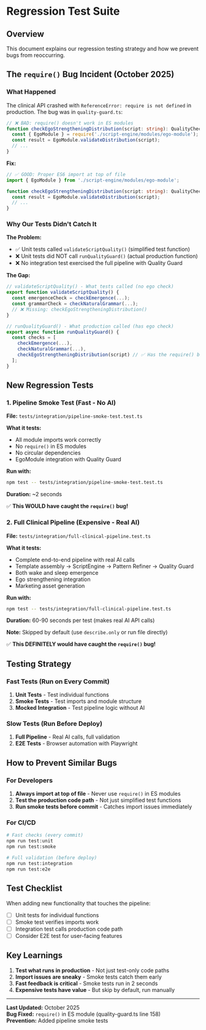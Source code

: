 # Regression Test Suite

## Overview
This document explains our regression testing strategy and how we prevent bugs from reoccurring.

## The `require()` Bug Incident (October 2025)

### What Happened
The clinical API crashed with `ReferenceError: require is not defined` in production. The bug was in `quality-guard.ts`:

```typescript
// ❌ BAD: require() doesn't work in ES modules
function checkEgoStrengtheningDistribution(script: string): QualityCheck {
  const { EgoModule } = require('./script-engine/modules/ego-module');
  const result = EgoModule.validateDistribution(script);
  // ...
}
```

**Fix:**
```typescript
// ✅ GOOD: Proper ES6 import at top of file
import { EgoModule } from './script-engine/modules/ego-module';

function checkEgoStrengtheningDistribution(script: string): QualityCheck {
  const result = EgoModule.validateDistribution(script);
  // ...
}
```

### Why Our Tests Didn't Catch It

**The Problem:**
- ✅ Unit tests called `validateScriptQuality()` (simplified test function)
- ❌ Unit tests did NOT call `runQualityGuard()` (actual production function)
- ❌ No integration test exercised the full pipeline with Quality Guard

**The Gap:**
```typescript
// validateScriptQuality() - What tests called (no ego check)
export function validateScriptQuality() {
  const emergenceCheck = checkEmergence(...);
  const grammarCheck = checkNaturalGrammar(...);
  // ❌ Missing: checkEgoStrengtheningDistribution()
}

// runQualityGuard() - What production called (has ego check)
export async function runQualityGuard() {
  const checks = [
    checkEmergence(...),
    checkNaturalGrammar(...),
    checkEgoStrengtheningDistribution(script) // ✅ Has the require() bug
  ];
}
```

## New Regression Tests

### 1. Pipeline Smoke Test (Fast - No AI)
**File:** `tests/integration/pipeline-smoke-test.test.ts`

**What it tests:**
- All module imports work correctly
- No `require()` in ES modules
- No circular dependencies
- EgoModule integration with Quality Guard

**Run with:**
```bash
npm test -- tests/integration/pipeline-smoke-test.test.ts
```

**Duration:** ~2 seconds

✅ **This WOULD have caught the `require()` bug!**

### 2. Full Clinical Pipeline (Expensive - Real AI)
**File:** `tests/integration/full-clinical-pipeline.test.ts`

**What it tests:**
- Complete end-to-end pipeline with real AI calls
- Template assembly → ScriptEngine → Pattern Refiner → Quality Guard
- Both wake and sleep emergence
- Ego strengthening integration
- Marketing asset generation

**Run with:**
```bash
npm test -- tests/integration/full-clinical-pipeline.test.ts
```

**Duration:** 60-90 seconds per test (makes real AI API calls)

**Note:** Skipped by default (use `describe.only` or run file directly)

✅ **This DEFINITELY would have caught the `require()` bug!**

## Testing Strategy

### Fast Tests (Run on Every Commit)
1. **Unit Tests** - Test individual functions
2. **Smoke Tests** - Test imports and module structure
3. **Mocked Integration** - Test pipeline logic without AI

### Slow Tests (Run Before Deploy)
1. **Full Pipeline** - Real AI calls, full validation
2. **E2E Tests** - Browser automation with Playwright

## How to Prevent Similar Bugs

### For Developers
1. **Always import at top of file** - Never use `require()` in ES modules
2. **Test the production code path** - Not just simplified test functions
3. **Run smoke tests before commit** - Catches import issues immediately

### For CI/CD
```bash
# Fast checks (every commit)
npm run test:unit
npm run test:smoke

# Full validation (before deploy)
npm run test:integration
npm run test:e2e
```

## Test Checklist

When adding new functionality that touches the pipeline:

- [ ] Unit tests for individual functions
- [ ] Smoke test verifies imports work
- [ ] Integration test calls production code path
- [ ] Consider E2E test for user-facing features

## Key Learnings

1. **Test what runs in production** - Not just test-only code paths
2. **Import issues are sneaky** - Smoke tests catch them early
3. **Fast feedback is critical** - Smoke tests run in 2 seconds
4. **Expensive tests have value** - But skip by default, run manually

---

**Last Updated:** October 2025  
**Bug Fixed:** `require()` in ES module (quality-guard.ts line 158)  
**Prevention:** Added pipeline smoke tests
